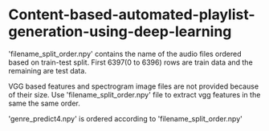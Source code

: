 # Content-based-automated-playlist-generation-using-deep-learning
'filename_split_order.npy' contains the name of the audio files ordered based on train-test split. First 6397(0 to 6396) rows are train data and the remaining are test data.


VGG based features and spectrogram image files are not provided because of their size. Use 'filename_split_order.npy' file to extract vgg features in the same the same order.


'genre_predict4.npy' is ordered according to 'filename_split_order.npy'
